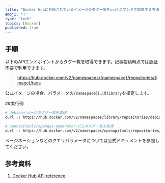 ```yaml
---
title: "Docker Hubに登録されているイメージのタグ一覧をcurlコマンドで取得する方法"
emoji: "🐙"
type: "tech"
topics: [Docker]
published: true
---
```

## 手順

以下のAPIエンドポイントからタグ一覧を取得できます。記事投稿時点では認証不要で利用できます。

> https://hub.docker.com/v2/namespaces/{namespace}/repositories/{image}/tags

公式イメージの場合、パラメータの`{namespace}`には`library`を指定します。

##実行例

```bash
# debianイメージのタグ一覧を取得
curl -s https://hub.docker.com/v2/namespaces/library/repositories/debian/tags

# openapitools/openapi-generator-cliのタグ一覧を取得
curl -s https://hub.docker.com/v2/namespaces/openapitools/repositories/openapi-generator-cli/tags
```

ページネーションなどのクエリパラメータについては公式ドキュメントを参照してください。

## 参考資料

1. [Docker Hub API reference](https://docs.docker.com/reference/api/hub/latest/)
